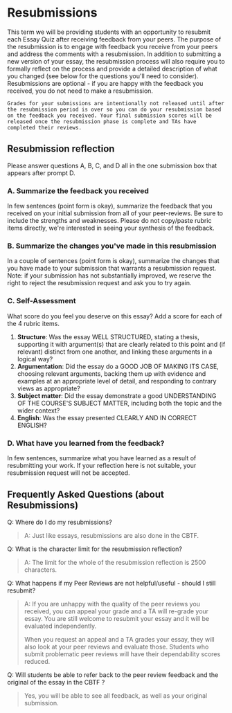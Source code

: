 # Resubmissions

This term we will be providing students with an opportunity to resubmit each Essay Quiz after receiving feedback from your peers.
The purpose of the resubmission is to engage with feedback you receive from your peers and address the comments with a resubmission.
In addition to submitting a new version of your essay, the resubmission process will also require you to formally reflect on the process and provide a detailed description of what you changed (see below for the questions you'll need to consider).
Resubmissions are optional - if you are happy with the feedback you received, you do not need to make a resubmission.

```{important}
Grades for your submissions are intentionally not released until after the resubmission period is over so you can do your resubmission based on the feedback you received. Your final submission scores will be released once the resubmission phase is complete and TAs have completed their reviews.
```

## Resubmission reflection

Please answer questions A, B, C, and D all in the one submission box that appears after prompt D.

### A. Summarize the feedback you received

In few sentences (point form is okay), summarize the feedback that you received on your initial submission from all of your peer-reviews. Be sure to include the strengths and weaknesses. Please do not copy/paste rubric items directly, we're interested in seeing your synthesis of the feedback.

### B. Summarize the changes you've made in this resubmission

In a couple of sentences (point form is okay), summarize the changes that you have made to your submission that warrants a resubmission request. Note: if your submission has not substantially improved, we reserve the right to reject the resubmission request and ask you to try again.

### C. Self-Assessment
What score do you feel you deserve on this essay? Add a score for each of the 4 rubric items.

1. **Structure**: Was the essay WELL STRUCTURED, stating a thesis, supporting it with argument(s) that are clearly related to this point and (if relevant) distinct from one another, and linking these arguments in a logical way?
2. **Argumentation**: Did the essay do a GOOD JOB OF MAKING ITS CASE, choosing relevant arguments, backing them up with evidence and examples at an appropriate level of detail, and responding to contrary views as appropriate?
3. **Subject matter**: Did the essay demonstrate a good UNDERSTANDING OF THE COURSE'S SUBJECT MATTER, including both the topic and the wider context?
4. **English**: Was the essay presented CLEARLY AND IN CORRECT ENGLISH?

### D. What have you learned from the feedback?

In few sentences, summarize what you have learned as a result of resubmitting your work. If your reflection here is not suitable, your resubmission request will not be accepted.

## Frequently Asked Questions (about Resubmissions)

Q: Where do I do my resubmissions?
> A: Just like essays, resubmissions are also done in the CBTF.

Q: What is the character limit for the resubmission reflection?
> A: The limit for the whole of the resubmission reflection is 2500 characters.

Q: What happens if my Peer Reviews are not helpful/useful - should I still resubmit?

> A: If you are unhappy with the quality of the peer reviews you received, you can appeal your grade and a TA will re-grade your essay. You are still welcome to resubmit your essay and it will be evaluated independently.
> 
> When you request an appeal and a TA grades your essay, they will also look at your peer reviews and evaluate those. Students who submit problematic peer reviews will have their dependability scores reduced.

Q: Will students be able to refer back to the peer review feedback and the original of the essay in the CBTF ? 
> Yes, you will be able to see all feedback, as well as your original submission.
